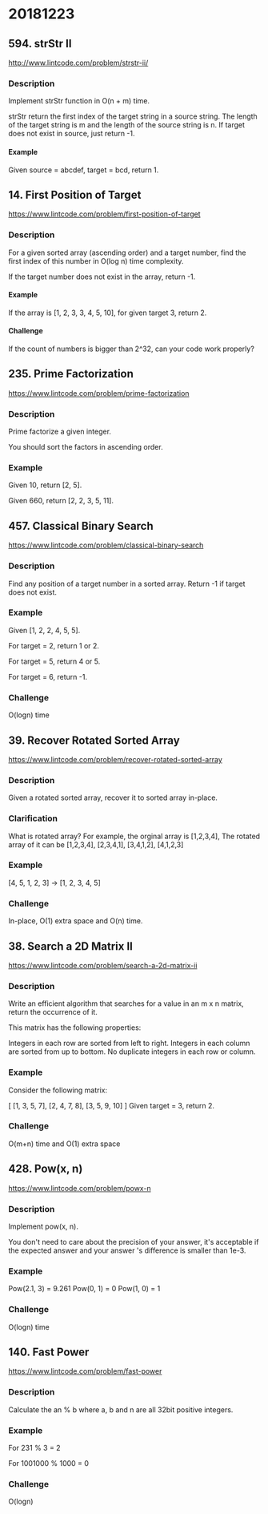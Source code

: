 # 20181223

## 594. strStr II
http://www.lintcode.com/problem/strstr-ii/

### Description
Implement strStr function in O(n + m) time.

strStr return the first index of the target string in a source string. The length of the target string is m and the length of the source string is n.
If target does not exist in source, just return -1.

#### Example
Given source = abcdef, target = bcd, return 1.


## 14. First Position of Target
https://www.lintcode.com/problem/first-position-of-target

### Description
For a given sorted array (ascending order) and a target number, find the first index of this number in O(log n) time complexity.

If the target number does not exist in the array, return -1.

#### Example
If the array is [1, 2, 3, 3, 4, 5, 10], for given target 3, return 2.

#### Challenge
If the count of numbers is bigger than 2^32, can your code work properly?


## 235. Prime Factorization
https://www.lintcode.com/problem/prime-factorization

### Description
Prime factorize a given integer.

You should sort the factors in ascending order.

### Example
Given 10, return [2, 5].

Given 660, return [2, 2, 3, 5, 11].


## 457. Classical Binary Search
https://www.lintcode.com/problem/classical-binary-search

### Description
Find any position of a target number in a sorted array. Return -1 if target does not exist.

### Example
Given [1, 2, 2, 4, 5, 5].

For target = 2, return 1 or 2.

For target = 5, return 4 or 5.

For target = 6, return -1.

### Challenge
O(logn) time


## 39. Recover Rotated Sorted Array
https://www.lintcode.com/problem/recover-rotated-sorted-array

### Description
Given a rotated sorted array, recover it to sorted array in-place.

### Clarification
What is rotated array?
For example, the orginal array is [1,2,3,4], The rotated array of it can be [1,2,3,4], [2,3,4,1], [3,4,1,2], [4,1,2,3]

### Example
[4, 5, 1, 2, 3] -> [1, 2, 3, 4, 5]

### Challenge
In-place, O(1) extra space and O(n) time.


## 38. Search a 2D Matrix II
https://www.lintcode.com/problem/search-a-2d-matrix-ii

### Description
Write an efficient algorithm that searches for a value in an m x n matrix, return the occurrence of it.

This matrix has the following properties:

Integers in each row are sorted from left to right.
Integers in each column are sorted from up to bottom.
No duplicate integers in each row or column.

### Example
Consider the following matrix:

[
  [1, 3, 5, 7],
  [2, 4, 7, 8],
  [3, 5, 9, 10]
]
Given target = 3, return 2.

### Challenge
O(m+n) time and O(1) extra space


## 428. Pow(x, n)
https://www.lintcode.com/problem/powx-n

### Description
Implement pow(x, n).

You don't need to care about the precision of your answer, it's acceptable if the expected answer and your answer 's difference is smaller than 1e-3.

### Example
Pow(2.1, 3) = 9.261
Pow(0, 1) = 0
Pow(1, 0) = 1

### Challenge
O(logn) time

## 140. Fast Power
https://www.lintcode.com/problem/fast-power

### Description
Calculate the an % b where a, b and n are all 32bit positive integers.

### Example
For 231 % 3 = 2

For 1001000 % 1000 = 0

### Challenge
O(logn)
